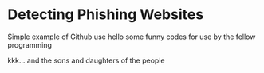 # Detecting Phishing Websites 
Simple example of Github use
hello some funny codes for use by the fellow programming 

kkk... and the sons and daughters of the people 
